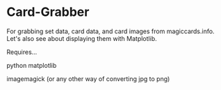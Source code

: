 # Card-Grabber
For grabbing set data, card data, and card images from magiccards.info. Let's also see about displaying them with Matplotlib. 

Requires...

python matplotlib

imagemagick (or any other way of converting jpg to png)
